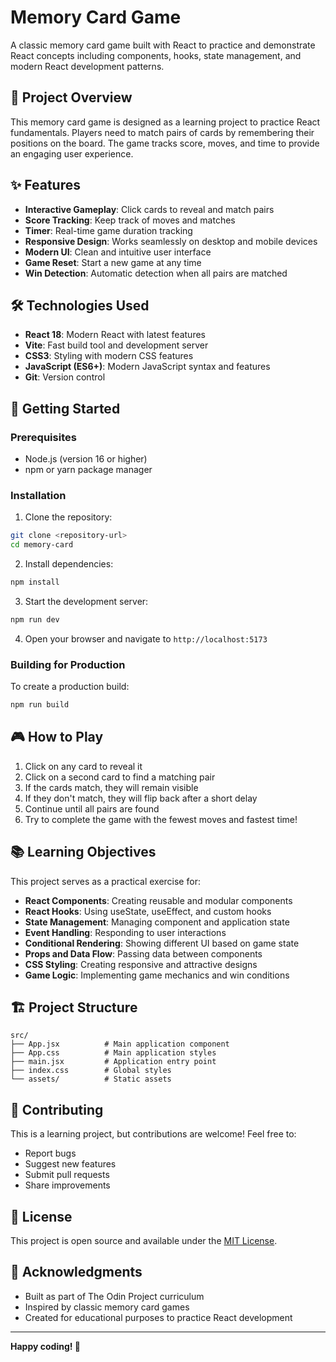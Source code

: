 # Memory Card Game

A classic memory card game built with React to practice and demonstrate React concepts including components, hooks, state management, and modern React development patterns.

## 🎯 Project Overview

This memory card game is designed as a learning project to practice React fundamentals. Players need to match pairs of cards by remembering their positions on the board. The game tracks score, moves, and time to provide an engaging user experience.

## ✨ Features

- **Interactive Gameplay**: Click cards to reveal and match pairs
- **Score Tracking**: Keep track of moves and matches
- **Timer**: Real-time game duration tracking
- **Responsive Design**: Works seamlessly on desktop and mobile devices
- **Modern UI**: Clean and intuitive user interface
- **Game Reset**: Start a new game at any time
- **Win Detection**: Automatic detection when all pairs are matched

## 🛠️ Technologies Used

- **React 18**: Modern React with latest features
- **Vite**: Fast build tool and development server
- **CSS3**: Styling with modern CSS features
- **JavaScript (ES6+)**: Modern JavaScript syntax and features
- **Git**: Version control

## 🚀 Getting Started

### Prerequisites

- Node.js (version 16 or higher)
- npm or yarn package manager

### Installation

1. Clone the repository:

```bash
git clone <repository-url>
cd memory-card
```

2. Install dependencies:

```bash
npm install
```

3. Start the development server:

```bash
npm run dev
```

4. Open your browser and navigate to `http://localhost:5173`

### Building for Production

To create a production build:

```bash
npm run build
```

## 🎮 How to Play

1. Click on any card to reveal it
2. Click on a second card to find a matching pair
3. If the cards match, they will remain visible
4. If they don't match, they will flip back after a short delay
5. Continue until all pairs are found
6. Try to complete the game with the fewest moves and fastest time!

## 📚 Learning Objectives

This project serves as a practical exercise for:

- **React Components**: Creating reusable and modular components
- **React Hooks**: Using useState, useEffect, and custom hooks
- **State Management**: Managing component and application state
- **Event Handling**: Responding to user interactions
- **Conditional Rendering**: Showing different UI based on game state
- **Props and Data Flow**: Passing data between components
- **CSS Styling**: Creating responsive and attractive designs
- **Game Logic**: Implementing game mechanics and win conditions

## 🏗️ Project Structure

```
src/
├── App.jsx          # Main application component
├── App.css          # Main application styles
├── main.jsx         # Application entry point
├── index.css        # Global styles
└── assets/          # Static assets
```

## 🤝 Contributing

This is a learning project, but contributions are welcome! Feel free to:

- Report bugs
- Suggest new features
- Submit pull requests
- Share improvements

## 📄 License

This project is open source and available under the [MIT License](LICENSE).

## 🙏 Acknowledgments

- Built as part of The Odin Project curriculum
- Inspired by classic memory card games
- Created for educational purposes to practice React development

---

**Happy coding! 🎉**
